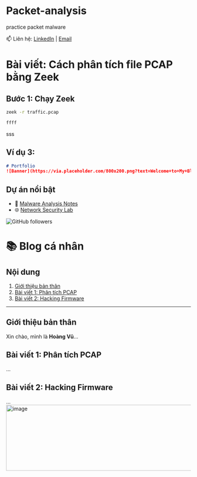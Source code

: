 # Packet-analysis
practice packet malware

📫 Liên hệ: [LinkedIn](https://linkedin.com/in/username) | [Email](mailto:youremail@example.com)

# Bài viết: Cách phân tích file PCAP bằng Zeek
## Bước 1: Chạy Zeek
```bash
zeek -r traffic.pcap

ffff
```
sss

## Ví dụ 3:
```markdown
# Portfolio
![Banner](https://via.placeholder.com/800x200.png?text=Welcome+to+My+Blog)
```
## Dự án nổi bật
- 🔎 [Malware Analysis Notes](https://github.com/username/malware-notes)
- 🌐 [Network Security Lab](https://github.com/username/netsec-lab)

![GitHub followers](https://img.shields.io/github/followers/username?style=social)

# 📚 Blog cá nhân

## Nội dung
1. [Giới thiệu bản thân](#giới-thiệu-bản-thân)
2. [Bài viết 1: Phân tích PCAP](#bài-viết-1-phân-tích-pcap)
3. [Bài viết 2: Hacking Firmware](#bài-viết-2-hacking-firmware)

---

## Giới thiệu bản thân
Xin chào, mình là **Hoàng Vũ**...

## Bài viết 1: Phân tích PCAP
...

## Bài viết 2: Hacking Firmware
...
<img width="578" height="180" alt="image" src="https://github.com/user-attachments/assets/70c5de7f-88dd-438e-9688-76a8b4fa69e4" />


